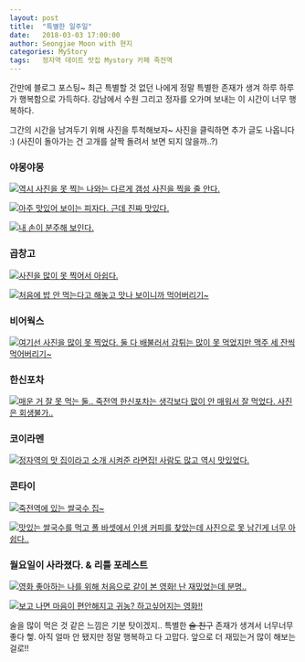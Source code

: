 ```yaml
---
layout: post
title:  "특별한 일주일"
date:   2018-03-03 17:00:00
author: Seongjae Moon with 현지
categories: MyStory
tags:   정자역 데이트 맛집 Mystory 카페 죽전역
---
```


간만에 블로그 포스팅~ 최근 특별할 것 없던 나에게 정말 특별한 존재가 생겨 하루 하루가 행복함으로 가득하다. 강남에서 수원 그리고 정자를 오가며 보내는 이 시간이 너무 행복하다.

그간의 시간을 남겨두기 위해 사진을 투척해보자~ 사진을 클릭하면 추가 글도 나옵니다 :) (사진이 돌아가는 건 고개를 살짝 돌려서 보면 되지 않을까..?)
### 야몽야몽
<p><a href="/assets/uploads/Together/ymymbottle.jpeg " data-lightbox="falcon9-large" data-title="역시 사진을 못 찍는 나와는 다르게 갬성 사진을 찍을 줄 안다."><img src="/assets/uploads/Together/ymymbottle.jpeg " title="역시 사진을 못 찍는 나와는 다르게 갬성 사진을 찍을 줄 안다." /></a></p>
<p><a href="/assets/uploads/Together/ymym3.jpeg" data-lightbox="falcon9-large" data-title="아주 맛있어 보이는 피자다. 근데 진짜 맛있다."><img src="/assets/uploads/Together/ymym3.jpeg " title="아주 맛있어 보이는 피자다. 근데 진짜 맛있다." /></a></p>
<p><a href="/assets/uploads/Together/ymym1.jpeg " data-lightbox="falcon9-large" data-title="내 손이 분주해 보인다."><img src="/assets/uploads/Together/ymym1.jpeg " title="내 손이 분주해 보인다." /></a></p>

### 곱창고
<p><a href="/assets/uploads/Together/gobchang.jpeg " data-lightbox="falcon9-large" data-title="사진을 많이 못 찍어서 아쉽다."><img src="/assets/uploads/Together/gobchang.jpeg " title="사진을 많이 못 찍어서 아쉽다." /></a></p>
<p><a href="/assets/uploads/Together/gobchang2.jpeg " data-lightbox="falcon9-large" data-title="처음에 밥 안 먹는다고 해놓고 맛나 보이니까 먹어버리기~"><img src="/assets/uploads/Together/gobchang2.jpeg " title="처음에 밥 안 먹는다고 해놓고 맛나 보이니까 먹어버리기~" /></a></p>

### 비어웍스
<p><a href="/assets/uploads/Together/beerworks.jpeg " data-lightbox="falcon9-large" data-title="여기선 사진을 많이 못 찍었다. 둘 다 배불러서 감튀는 많이 못 먹었지만 맥주 세 잔씩 먹어버리기~"><img src="/assets/uploads/Together/beerworks.jpeg" title="여기선 사진을 많이 못 찍었다. 둘 다 배불러서 감튀는 많이 못 먹었지만 맥주 세 잔씩 먹어버리기~" /></a></p>

### 한신포차
<p><a href="/assets/uploads/Together/hanshin.jpeg " data-lightbox="falcon9-large" data-title="매운 거 잘 못 먹는 둘.. 죽전역 한신포차는 생각보다 많이 안 매워서 잘 먹었다. 사진은 회생불가.."><img src="/assets/uploads/Together/hanshin.jpeg" title="매운 거 잘 못 먹는 둘.. 죽전역 한신포차는 생각보다 많이 안 매워서 잘 먹었다. 사진은 회생불가.." /></a></p>

### 코이라멘
<p><a href="/assets/uploads/Together/ramen.jpeg " data-lightbox="falcon9-large" data-title="정자역의 맛 집이라고 소개 시켜준 라면집! 사람도 많고 역시 맛있었다."><img src="/assets/uploads/Together/ramen.jpeg" title="정자역의 맛 집이라고 소개 시켜준 라면집! 사람도 많고 역시 맛있었다." /></a></p>

### 콘타이
<p><a href="/assets/uploads/Together/kontai.jpeg " data-lightbox="falcon9-large" data-title="죽전역에 있는 쌀국수 집~"><img src="/assets/uploads/Together/kontai.jpeg" title="죽전역에 있는 쌀국수 집~" /></a></p>
<p><a href="/assets/uploads/Together/kontai2.jpeg" data-lightbox="falcon9-large" data-title="맛있는 쌀국수를 먹고 폴 바셋에서 인생 커피를 찾았는데 사진으로 못 남긴게 너무 아쉽다.."><img src="/assets/uploads/Together/kontai2.jpeg" title="맛있는 쌀국수를 먹고 폴 바셋에서 인생 커피를 찾았는데 사진으로 못 남긴게 너무 아쉽다.." /></a></p>

### 월요일이 사라졌다. & 리틀 포레스트
<p><a href="/assets/uploads/Together/movie1.jpeg" data-lightbox="falcon9-large" data-title="영화 좋아하는 나를 위해 처음으로 같이 본 영화! 난 재밌었는데 분명.."><img src="/assets/uploads/Together/movie1.jpeg" title="영화 좋아하는 나를 위해 처음으로 같이 본 영화! 난 재밌었는데 분명.." /></a></p>
<p><a href="/assets/uploads/Together/movie2.jpeg" data-lightbox="falcon9-large" data-title="보고 나면 마음이 편안해지고 귀농? 하고싶어지는 영화!!"><img src="/assets/uploads/Together/movie2.jpeg" title="보고 나면 마음이 편안해지고 귀농? 하고싶어지는 영화!!" /></a></p>

술을 많이 먹은 것 같은 느낌은 기분 탓이겠지.. 특별한 ~~술 친구~~ 존재가 생겨서 너무너무 좋다 헿.  아직 얼마 안 됐지만 정말 행복하고 다 고맙다. 앞으로 더 재밌는거 많이 해보는 걸로!!
